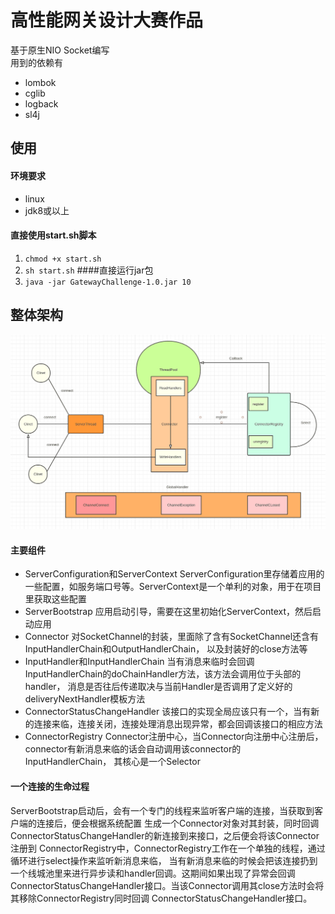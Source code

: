 # 高性能网关设计大赛作品
基于原生NIO  Socket编写  
用到的依赖有
- lombok
- cglib
- logback
- sl4j
## 使用
#### 环境要求
- linux
- jdk8或以上 
#### 直接使用start.sh脚本
1. `chmod +x start.sh`
2. `sh start.sh`
####直接运行jar包
1. `java -jar GatewayChallenge-1.0.jar 10`
## 整体架构
![整体架构图](assert/design.png)


#### 主要组件
- ServerConfiguration和ServerContext
ServerConfiguration里存储着应用的一些配置，如服务端口号等。ServerContext是一个单利的对象，用于在项目里获取这些配置
- ServerBootstrap
应用启动引导，需要在这里初始化ServerContext，然后启动应用
- Connector
对SocketChannel的封装，里面除了含有SocketChannel还含有InputHandlerChain和OutputHandlerChain，
以及封装好的close方法等
- InputHandler和InputHandlerChain
当有消息来临时会回调InputHandlerChain的doChainHandler方法，该方法会调用位于头部的handler，
消息是否往后传递取决与当前Handler是否调用了定义好的deliveryNextHandler模板方法
- ConnectorStatusChangeHandler
该接口的实现全局应该只有一个，当有新的连接来临，连接关闭，连接处理消息出现异常，都会回调该接口的相应方法
- ConnectorRegistry
Connector注册中心，当Connector向注册中心注册后，connector有新消息来临的话会自动调用该connector的InputHandlerChain，
其核心是一个Selector

#### 一个连接的生命过程
ServerBootstrap启动后，会有一个专门的线程来监听客户端的连接，当获取到客户端的连接后，便会根据系统配置
生成一个Connector对象对其封装，同时回调ConnectorStatusChangeHandler的新连接到来接口，之后便会将该Connector注册到
ConnectorRegistry中，ConnectorRegistry工作在一个单独的线程，通过循环进行select操作来监听新消息来临，
当有新消息来临的时候会把该连接扔到一个线城池里来进行异步读和handler回调。这期间如果出现了异常会回调
ConnectorStatusChangeHandler接口。当该Connector调用其close方法时会将其移除ConnectorRegistry同时回调
ConnectorStatusChangeHandler接口。